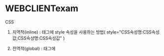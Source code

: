 # WEBCLIENTexam
CSS
1. 지역적(inline) : 태그에 style 속성을 사용하는 방법( style="CSS속성명:CSS속성값;CSS속성명:CSS속성값" )
2. 전역적(global) : <head>태그에 <style> 이라는 태그를 작성하고 컨텐트로 CSS 코드 작성하는 방법

    대상 {
      CSS속성명:CSS속성값;
      CSS속성명:CSS속성값;
        }       
    대상 - CSS Selector(선택자)
    
3.외부파일 : CSS 코드를 독립된 파일(xxx.css)로 생성해서 HTML 문서 안으로 포함시키는 방법
                      <link> 또는 import 구문을 사용
                      
***
                      
                       [src]
                       [src=1.png]
                       [src$=png]  (png로 끝나는)
                       [src^=duke]  (duke로 시작하는)
                       
 ***
 
        식1 && 식2  (식1이 true일때 식2 실행)
  
        식1 || 식2  (식1이 false일때 식2 실행)
        
***
        var 변수
        let 변수    (단한번만 가능)
        const 변수=초기값  (단한번만 가능, 할당된 값 변경불가)
        
***
## DOM 객체 찾기
      document.getElementsByTagName("태그명")  --> Element 객체들을 저장한 유사 배열 객체
      document.getElementById("id속성값")  --> Element 객체 또는 null
 
      document.querySelector("찾으려는태그의 CSS선택자")  --> Element 객체 또는 null  (이때 id값이면 앞에 #을 붙여야함 ex. <h1> -> "h1"  /  <h1 id="t1"> -> "#t1")
      document.querySelectorAll("찾으려는태그의 CSS선택자")  --> Element 객체들을 저장한 유사 배열 객체
      
### 이벤트 핸들러 구현 방법
  1. 인라인 이벤트 모델
	<태그명 onxxx = "수행코드">
  2. 고전 이벤트 모델
	dom객체.onxxx = 함수
  3. 표준 이벤트 모델
  dom객체.addEventListener("xxx", 함수)
		
***
## 사이트이동
	location.href=url;
	
